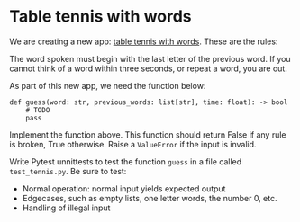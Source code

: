 # Table tennis with words

We are creating a new app: [table tennis with words](https://youtu.be/Wu1kSXpVV8Y?t=2319). These are the rules:

The word spoken must begin with the last letter of the previous word. If you cannot think of a word within three seconds, or repeat a word, you are out.

As part of this new app, we need the function below:


    def guess(word: str, previous_words: list[str], time: float): -> bool
        # TODO
        pass


Implement the function above. This function should return False if any rule is broken, True otherwise. Raise a `ValueError` if the input is invalid.

Write Pytest unnittests to test the function `guess` in a file called `test_tennis.py`. Be sure to test:

* Normal operation: normal input yields expected output
* Edgecases, such as empty lists, one letter words, the number 0, etc.
* Handling of illegal input
